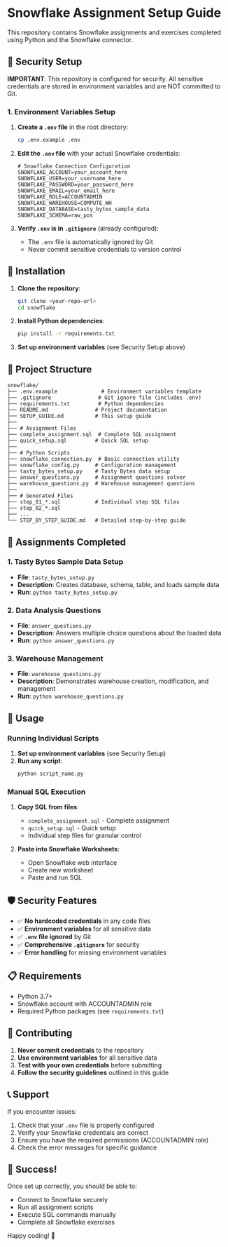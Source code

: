 # Snowflake Assignment Setup Guide

This repository contains Snowflake assignments and exercises completed using Python and the Snowflake connector.

## 🔐 Security Setup

**IMPORTANT**: This repository is configured for security. All sensitive credentials are stored in environment variables and are NOT committed to Git.

### 1. Environment Variables Setup

1. **Create a `.env` file** in the root directory:
   ```bash
   cp .env.example .env
   ```

2. **Edit the `.env` file** with your actual Snowflake credentials:
   ```env
   # Snowflake Connection Configuration
   SNOWFLAKE_ACCOUNT=your_account_here
   SNOWFLAKE_USER=your_username_here
   SNOWFLAKE_PASSWORD=your_password_here
   SNOWFLAKE_EMAIL=your_email_here
   SNOWFLAKE_ROLE=ACCOUNTADMIN
   SNOWFLAKE_WAREHOUSE=COMPUTE_WH
   SNOWFLAKE_DATABASE=tasty_bytes_sample_data
   SNOWFLAKE_SCHEMA=raw_pos
   ```

3. **Verify `.env` is in `.gitignore`** (already configured):
   - The `.env` file is automatically ignored by Git
   - Never commit sensitive credentials to version control

## 🚀 Installation

1. **Clone the repository**:
   ```bash
   git clone <your-repo-url>
   cd snowflake
   ```

2. **Install Python dependencies**:
   ```bash
   pip install -r requirements.txt
   ```

3. **Set up environment variables** (see Security Setup above)

## 📁 Project Structure

```
snowflake/
├── .env.example              # Environment variables template
├── .gitignore               # Git ignore file (includes .env)
├── requirements.txt         # Python dependencies
├── README.md               # Project documentation
├── SETUP_GUIDE.md          # This setup guide
├── 
├── # Assignment Files
├── complete_assignment.sql  # Complete SQL assignment
├── quick_setup.sql         # Quick SQL setup
├── 
├── # Python Scripts
├── snowflake_connection.py  # Basic connection utility
├── snowflake_config.py     # Configuration management
├── tasty_bytes_setup.py    # Tasty Bytes data setup
├── answer_questions.py     # Assignment questions solver
├── warehouse_questions.py  # Warehouse management questions
├── 
├── # Generated Files
├── step_01_*.sql           # Individual step SQL files
├── step_02_*.sql
├── ...
└── STEP_BY_STEP_GUIDE.md   # Detailed step-by-step guide
```

## 🎯 Assignments Completed

### 1. Tasty Bytes Sample Data Setup
- **File**: `tasty_bytes_setup.py`
- **Description**: Creates database, schema, table, and loads sample data
- **Run**: `python tasty_bytes_setup.py`

### 2. Data Analysis Questions
- **File**: `answer_questions.py`
- **Description**: Answers multiple choice questions about the loaded data
- **Run**: `python answer_questions.py`

### 3. Warehouse Management
- **File**: `warehouse_questions.py`
- **Description**: Demonstrates warehouse creation, modification, and management
- **Run**: `python warehouse_questions.py`

## 🔧 Usage

### Running Individual Scripts

1. **Set up environment variables** (see Security Setup)
2. **Run any script**:
   ```bash
   python script_name.py
   ```

### Manual SQL Execution

1. **Copy SQL from files**:
   - `complete_assignment.sql` - Complete assignment
   - `quick_setup.sql` - Quick setup
   - Individual step files for granular control

2. **Paste into Snowflake Worksheets**:
   - Open Snowflake web interface
   - Create new worksheet
   - Paste and run SQL

## 🛡️ Security Features

- ✅ **No hardcoded credentials** in any code files
- ✅ **Environment variables** for all sensitive data
- ✅ **`.env` file ignored** by Git
- ✅ **Comprehensive `.gitignore`** for security
- ✅ **Error handling** for missing environment variables

## 📋 Requirements

- Python 3.7+
- Snowflake account with ACCOUNTADMIN role
- Required Python packages (see `requirements.txt`)

## 🤝 Contributing

1. **Never commit credentials** to the repository
2. **Use environment variables** for all sensitive data
3. **Test with your own credentials** before submitting
4. **Follow the security guidelines** outlined in this guide

## 📞 Support

If you encounter issues:
1. Check that your `.env` file is properly configured
2. Verify your Snowflake credentials are correct
3. Ensure you have the required permissions (ACCOUNTADMIN role)
4. Check the error messages for specific guidance

## 🎉 Success!

Once set up correctly, you should be able to:
- Connect to Snowflake securely
- Run all assignment scripts
- Execute SQL commands manually
- Complete all Snowflake exercises

Happy coding! 🚀
